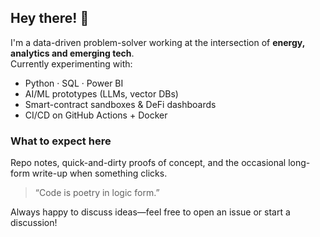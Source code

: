 ## Hey there! 👋

I'm a data-driven problem-solver working at the intersection of **energy, analytics and emerging tech**.  
Currently experimenting with:

- Python · SQL · Power BI  
- AI/ML prototypes (LLMs, vector DBs)  
- Smart-contract sandboxes & DeFi dashboards  
- CI/CD on GitHub Actions + Docker  

### What to expect here
Repo notes, quick-and-dirty proofs of concept, and the occasional long-form write-up when something clicks.

> “Code is poetry in logic form.”

Always happy to discuss ideas—feel free to open an issue or start a discussion!
